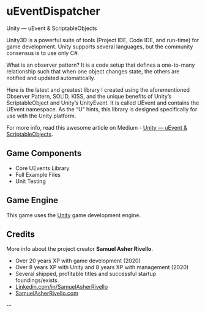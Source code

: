 # uEventDispatcher

Unity — uEvent & ScriptableObjects

Unity3D is a powerful suite of tools (Project IDE, Code IDE, and run-time) for game development. Unity supports several languages, but the community consensus is to use only C#.

What is an observer pattern? It is a code setup that defines a one-to-many relationship such that when one object changes state, the others are notified and updated automatically.

Here is the latest and greatest library I created using the aforementioned Observer Pattern, SOLID, KISS, and the unique benefits of Unity’s ScriptableObject and Unity’s UnityEvent. It is called UEvent and contains the UEvent namespace. As the “U” hints, this library is designed specifically for use with the Unity platform.

For more info, read this awesome article on Medium - <a href="https://medium.com/@sam_16930/unity-ueventdispatcher-scriptableobjects-d1e6038b8345">Unity — uEvent & ScriptableObjects</a>.

## Game Components

* Core UEvents Library
* Full Example Files
* Unit Testing

## Game Engine

This game uses the [Unity](https://docs.unity3d.com/) game development engine.

## Credits

More info about the project creator **Samuel Asher Rivello**.

* Over 20 years XP with game development (2020)
* Over 8 years XP with Unity and 8 years XP with management (2020)
* Several shipped, profitable titles and successful startup foundings/exists.
* [Linkedin.com/in/SamuelAsherRivello](https://www.linkedin.com/in/samuelasherrivello/)
* [SamuelAsherRivello.com](http://samuelasherrivello.com/contact/)

--
